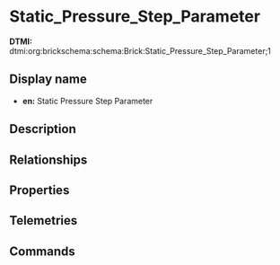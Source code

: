 # Static_Pressure_Step_Parameter
**DTMI:** dtmi:org:brickschema:schema:Brick:Static_Pressure_Step_Parameter;1
## Display name
- **en:** Static Pressure Step Parameter
## Description
## Relationships
## Properties
## Telemetries
## Commands
